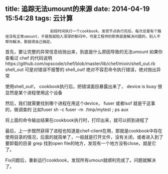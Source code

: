 title: 追踪无法umount的来源
date: 2014-04-19 15:54:28
tags: 云计算
---


						前段时间执行一个cookbook，发现节点执行完后，每次总是有个路径没有正常umount，于是我就陷入深深的郁闷中，可是工程师的职责就是解决问题的，别人不帮你解决，那就得自己搞定。

首先，要让完整的异常信息给抛出来，到底是什么原因导致的无法umount
如果你查看过 chef 的代码说明https://github.com/opscode/chef/blob/master/lib/chef/mixin/shell_out.rb
shell_out 可是对错误不报警的
shell_out! 绝对不容忍命令执行错误，绝对抛出异常

使用shell_out!， cookbook执行后，把错误面目暴露出来了， device is busy
很显然是某个进程使用这个设备

然后，我们就需要找到哪个进程在用这个device， fuser 或者lsof 就是干这事的，做调查的
比如fuser
sh -c fuser -m  /tmp/mytest ; ps aux

将上面的命令输出结果在cookbook执行时，打印出来，就可以抓到进程了


最后，上一步既然获得了进程也知道是chef-client在用，那就是cookbook中存在使用目录的情况，后面的就简单了，一般就是打开文件，没有关闭，或者进入到了要卸载的目录
grep 找到open file的地方，发现有一个地方没有close，就是它了。

Fix问题后，重新运行cookbook，发现所有umoun就顺利完成了。问题就解决了。                                   